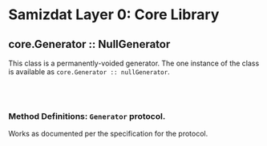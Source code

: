 Samizdat Layer 0: Core Library
==============================

core.Generator :: NullGenerator
-------------------------------

This class is a permanently-voided generator. The one instance of the class
is available as `core.Generator :: nullGenerator`.


<br><br>
### Method Definitions: `Generator` protocol.

Works as documented per the specification for the protocol.
